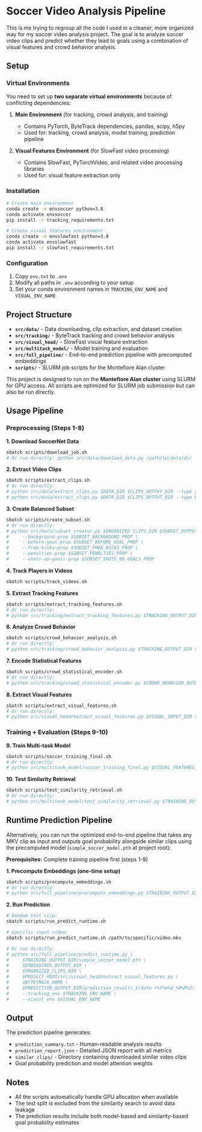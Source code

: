 # Soccer Video Analysis Pipeline

This is me trying to regroup all the code I used in a cleaner, more organized way for my soccer video analysis project. The goal is to analyze soccer video clips and predict whether they lead to goals using a combination of visual features and crowd behavior analysis.

## Setup

### Virtual Environments

You need to set up **two separate virtual environments** because of conflicting dependencies:

1. **Main Environment** (for tracking, crowd analysis, and training)
   - Contains PyTorch, ByteTrack dependencies, pandas, scipy, h5py
   - Used for: tracking, crowd analysis, model training, prediction pipeline

2. **Visual Features Environment** (for SlowFast video processing)
   - Contains SlowFast, PyTorchVideo, and related video processing libraries
   - Used for: visual feature extraction only

### Installation

```bash
# Create main environment
conda create -n envsoccer python=3.8
conda activate envsoccer
pip install -r tracking_requirements.txt

# Create visual features environment  
conda create -n envslowfast python=3.8
conda activate envslowfast
pip install -r slowfast_requirements.txt
```

### Configuration

1. Copy `env.txt` to `.env`
2. Modify all paths in `.env` according to your setup
3. Set your conda environment names in `TRACKING_ENV_NAME` and `VISUAL_ENV_NAME`

## Project Structure

- **`src/data/`** - Data downloading, clip extraction, and dataset creation
- **`src/tracking/`** - ByteTrack tracking and crowd behavior analysis
- **`src/visual_head/`** - SlowFast visual feature extraction
- **`src/multitask_model/`** - Model training and evaluation
- **`src/full_pipeline/`** - End-to-end prediction pipeline with precomputed embeddings
- **`scripts/`** - SLURM job scripts for the Montefiore Alan cluster

This project is designed to run on the **Montefiore Alan cluster** using SLURM for GPU access. All scripts are optimized for SLURM job submission but can also be run directly.

## Usage Pipeline

### Preprocessing (Steps 1-8)

**1. Download SoccerNet Data**
```bash
sbatch scripts/download_job.sh
# Or run directly: python src/data/download_data.py /path/to/data/dir
```

**2. Extract Video Clips**
```bash
sbatch scripts/extract_clips.sh
# Or run directly:
# python src/data/extract_clips.py $DATA_DIR $CLIPS_OUTPUT_DIR --type goals
# python src/data/extract_clips.py $DATA_DIR $CLIPS_OUTPUT_DIR --type background --clips-per-game 5
```

**3. Create Balanced Subset**
```bash
sbatch scripts/create_subset.sh
# Or run directly:
# python src/data/subset_creator.py $ORGANIZED_CLIPS_DIR $SUBSET_OUTPUT_DIR $SUBSET_TOTAL_VIDEOS \
#     --background-prop $SUBSET_BACKGROUND_PROP \
#     --before-goal-prop $SUBSET_BEFORE_GOAL_PROP \
#     --free-kicks-prop $SUBSET_FREE_KICKS_PROP \
#     --penalties-prop $SUBSET_PENALTIES_PROP \
#     --shots-no-goals-prop $SUBSET_SHOTS_NO_GOALS_PROP
```

**4. Track Players in Videos**
```bash
sbatch scripts/track_videos.sh
```

**5. Extract Tracking Features**
```bash
sbatch scripts/extract_tracking_features.sh
# Or run directly: 
# python src/tracking/extract_tracking_features.py $TRACKING_OUTPUT_DIR $TRACKING_FEATURES_OUTPUT_DIR --device cuda
```

**6. Analyze Crowd Behavior**
```bash
sbatch scripts/crowd_behavior_analysis.sh
# Or run directly:
# python src/tracking/crowd_behavior_analysis.py $TRACKING_OUTPUT_DIR $CROWD_BEHAVIOR_OUTPUT_DIR
```

**7. Encode Statistical Features**
```bash
sbatch scripts/crowd_statistical_encoder.sh
# Or run directly:
# python src/tracking/crowd_statistical_encoder.py $CROWD_BEHAVIOR_OUTPUT_DIR $CROWD_STATISTICAL_OUTPUT_DIR
```

**8. Extract Visual Features**
```bash
sbatch scripts/extract_visual_features.sh
# Or run directly:
# python src/visual_head/extract_visual_features.py $VISUAL_INPUT_DIR $VISUAL_FEATURES_OUTPUT_DIR --device cuda
```

### Training + Evaluation (Steps 9-10)

**9. Train Multi-task Model**
```bash
sbatch scripts/soccer_training_final.sh
# Or run directly:
# python src/multitask_model/soccer_training_final.py $VISUAL_FEATURES_OUTPUT_DIR $CROWD_STATISTICAL_OUTPUT_DIR $TRAINING_OUTPUT_DIR
```

**10. Test Similarity Retrieval**
```bash
sbatch scripts/test_similarity_retrieval.sh
# Or run directly:
# python src/multitask_model/test_similarity_retrieval.py $TRAINING_OUTPUT_DIR/simple_soccer_model.pth $VISUAL_FEATURES_OUTPUT_DIR $CROWD_STATISTICAL_OUTPUT_DIR $TESTING_OUTPUT_DIR
```

## Runtime Prediction Pipeline

Alternatively, you can run the optimized end-to-end pipeline that takes any MKV clip as input and outputs goal probability alongside similar clips using the precomputed model (`simple_soccer_model.pth` at project root):

**Prerequisites:** Complete training pipeline first (steps 1-9)

**1. Precompute Embeddings (one-time setup)**
```bash
sbatch scripts/precompute_embeddings.sh
# Or run directly:
# python src/full_pipeline/precompute_embeddings.py $TRAINING_OUTPUT_DIR/simple_soccer_model.pth $VISUAL_FEATURES_OUTPUT_DIR $CROWD_STATISTICAL_OUTPUT_DIR $EMBEDDINGS_OUTPUT_DIR
```

**2. Run Prediction**
```bash
# Random test clip:
sbatch scripts/run_predict_runtime.sh

# Specific input video:
sbatch scripts/run_predict_runtime.sh /path/to/specific/video.mkv

# Or run directly:
# python src/full_pipeline/predict_runtime.py \
#     $TRAINING_OUTPUT_DIR/simple_soccer_model.pth \
#     $EMBEDDINGS_OUTPUT_DIR \
#     $ORGANIZED_CLIPS_DIR \
#     $PROJECT_ROOT/src/visual_head/extract_visual_features.py \
#     $BYTETRACK_HOME \
#     $PREDICTION_OUTPUT_DIR/prediction_results_$(date +%Y%m%d_%H%M%S) \
#     --tracking_env $TRACKING_ENV_NAME \
#     --visual_env $VISUAL_ENV_NAME
```

## Output

The prediction pipeline generates:
- `prediction_summary.txt` - Human-readable analysis results
- `prediction_report.json` - Detailed JSON report with all metrics
- `similar_clips/` - Directory containing downloaded similar video clips
- Goal probability prediction and model attention weights

## Notes

- All the scripts automatically handle GPU allocation when available
- The test split is excluded from the similarity search to avoid data leakage
- The prediction results include both model-based and similarity-based goal probability estimates
